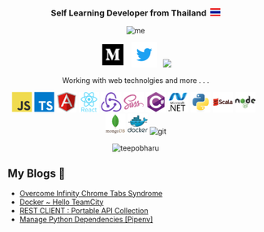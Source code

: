 <h3 align="center">Self Learning Developer from Thailand &nbsp;<img src="https://raw.githubusercontent.com/teepobharu/teepobharu/master/icons/thaiflag.svg" height="15"> </h3>


<p align='center'>
    <img src="https://avatars1.githubusercontent.com/u/38217535?s=400&u=b34c7db922ee4c72f44b7d98b96eb13142e7aead&v=4" alt="me" width="50">
</p>

<p align='center'>
    <a href="https://medium.com/@teepob-h"><img height="50" src="https://raw.githubusercontent.com/teepobharu/teepobharu/7beb3bfca43002707d8d199a5c0592b3d33084ff/icons/medium.svg"/></a>&nbsp;&nbsp;
    <a href="https://twitter.com/BrightGowl"><img height="50" src="https://raw.githubusercontent.com/teepobharu/teepobharu/master/icons/twitter.svg"></a>&nbsp;&nbsp;
    <a href="https://www.linkedin.com/in/teepob-haru/">
    <img height="50" src="https://img.icons8.com/color/48/000000/linkedin.png"/></a>
<!-- <a href="https://kaggle.com/teepobharu" target="blank"><img src="https://cdn.jsdelivr.net/npm/simple-icons@3.0.1/icons/kaggle.svg" alt="teepobharu" height="40" /></a> -->
</p>

<p align='center'>
Working with web technolgies and more . . .

<p align="center">
    <img src="https://raw.githubusercontent.com/devicons/devicon/master/icons/javascript/javascript-original.svg" alt="javascript" width="40" height="40"/> 
    <img src="https://raw.githubusercontent.com/devicons/devicon/master/icons/typescript/typescript-original.svg" alt="typescript" width="40" height="40"/>
    <img src="https://raw.githubusercontent.com/devicons/devicon/master/icons/angularjs/angularjs-original.svg" alt="angularjs" width="40" height="40"/>
    <img src="https://raw.githubusercontent.com/devicons/devicon/master/icons/react/react-original-wordmark.svg" alt="react" width="40" height="40"/> 
    <img src="https://raw.githubusercontent.com/devicons/devicon/master/icons/redux/redux-original.svg" alt="redux" width="40" height="40"/> 
    <img src="https://raw.githubusercontent.com/devicons/devicon/master/icons/sass/sass-original.svg" alt="sass" width="40" height="40"/>
    <img src="https://raw.githubusercontent.com/devicons/devicon/master/icons/csharp/csharp-original.svg" alt="csharp" width="40" height="40"/> 
    <img src="https://raw.githubusercontent.com/devicons/devicon/master/icons/dot-net/dot-net-original-wordmark.svg" alt="dotnet" width="40" height="40"/> 
    <img src="https://raw.githubusercontent.com/devicons/devicon/master/icons/python/python-original.svg" alt="python" width="40" height="40"/> 
    <img src="https://raw.githubusercontent.com/devicons/devicon/master/icons/scala/scala-original-wordmark.svg" alt="scala" width="40" height="40"/>
    <img src="https://raw.githubusercontent.com/devicons/devicon/master/icons/nodejs/nodejs-original-wordmark.svg" alt="nodejs" width="40" height="40"/> &nbsp
    <img src="https://raw.githubusercontent.com/devicons/devicon/master/icons/mongodb/mongodb-original-wordmark.svg" alt="mongodb" width="40" height="40"/> 
    <img src="https://raw.githubusercontent.com/devicons/devicon/master/icons/docker/docker-original-wordmark.svg" alt="docker" width="40" height="40"/> 
    <img src="https://www.vectorlogo.zone/logos/git-scm/git-scm-icon.svg" alt="git" width="40" height="40"/> 
</p>
<p align='center'>
    <img align="center" src="https://github-readme-stats.vercel.app/api/top-langs/?username=teepobharu&layout=compact&hide=html" alt="teepobharu" />
</p>

## My Blogs 📖
<!-- MEDIUM:START -->
- [Overcome Infinity Chrome Tabs Syndrome](https://medium.com/bright-days/overcome-infinity-chrome-tabs-syndrome-112a79c6e6bf?source=rss-6eaedfde39aa------2)
- [Docker ~ Hello TeamCity](https://medium.com/bright-days/docker-hello-teamcity-b3123083a5b8?source=rss-6eaedfde39aa------2)
- [REST CLIENT : Portable API Collection](https://medium.com/bright-days/rest-client-portable-api-collection-a35c8a3f2037?source=rss-6eaedfde39aa------2)
- [Manage Python Dependencies [Pipenv]](https://medium.com/bright-days/manage-python-dependencies-pipenv-2dbbc70929c2?source=rss-6eaedfde39aa------2)
<!-- MEDIUM:END -->


<!--
**teepobharu/teepobharu** is a ✨ _special_ ✨ repository because its `README.md` (this file) appears on your GitHub profile.

Here are some ideas to get you started:

- 🔭 I’m currently working on ...
- 🌱 I’m currently learning ...
- 👯 I’m looking to collaborate on ...
- 🤔 I’m looking for help with ...
- 💬 Ask me about ...
- 📫 How to reach me: ...
- 😄 Pronouns: ...
- ⚡ Fun fact: ...
-->

